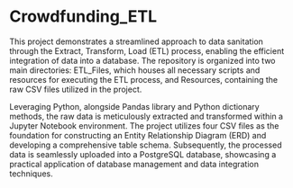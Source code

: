 # Crowdfunding_ETL
This project demonstrates a streamlined approach to data sanitation through the Extract, Transform, Load (ETL) process, enabling the efficient integration of data into a database. The repository is organized into two main directories: ETL_Files, which houses all necessary scripts and resources for executing the ETL process, and Resources, containing the raw CSV files utilized in the project.

Leveraging Python, alongside Pandas library and Python dictionary methods, the raw data is meticulously extracted and transformed within a Jupyter Notebook environment. The project utilizes four CSV files as the foundation for constructing an Entity Relationship Diagram (ERD) and developing a comprehensive table schema. Subsequently, the processed data is seamlessly uploaded into a PostgreSQL database, showcasing a practical application of database management and data integration techniques.
